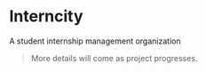 # Interncity

A student internship management organization

> More details will come as project progresses.